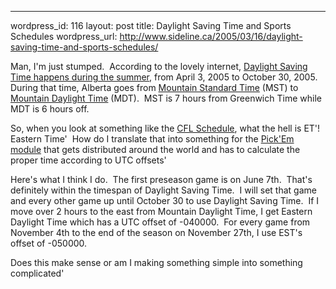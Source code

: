 --- 
wordpress_id: 116
layout: post
title: Daylight Saving Time and Sports Schedules
wordpress_url: http://www.sideline.ca/2005/03/16/daylight-saving-time-and-sports-schedules/

<p>Man, I'm just stumped.  According to the lovely internet, <a href="http://canada.worldweb.com/TravelEssentials/TimeZones/8-188.html">Daylight Saving Time happens during the summer</a>, from April 3, 2005 to October 30, 2005.  During that time, Alberta goes from <a href="http://canada.worldweb.com/TravelEssentials/TimeZones/8-187.html">Mountain Standard Time</a> (MST) to <a href="http://canada.worldweb.com/TravelEssentials/TimeZones/8-188.html">Mountain Daylight Time</a> (MDT).  MST is 7 hours from Greenwich Time while MDT is 6 hours off.</p>
<p>So, when you look at something like the <a href="http://www.cfl.ca/CFLSchedules05/home.html">CFL Schedule</a>, what the hell is ET'!  Eastern Time'  How do I translate that into something for the <a href="http://aream.ca/Default.aspx'tabid=56">Pick'Em module</a> that gets distributed around the world and has to calculate the proper time according to UTC offsets'</p>
<p>Here's what I think I do.  The first preseason game is on June 7th.  That's definitely within the timespan of Daylight Saving Time.  I will set that game and every other game up until October 30 to use Daylight Saving Time.  If I move over 2 hours to the east from Mountain Daylight Time, I get Eastern Daylight Time which has a UTC offset of -040000.  For every game from November 4th to the end of the season on November 27th, I use EST's offset of -050000.</p>
<p>Does this make sense or am I making something simple into something complicated'</p>
